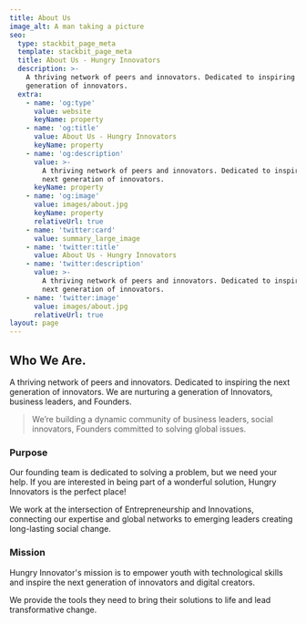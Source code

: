 ```yaml
---
title: About Us
image_alt: A man taking a picture
seo:
  type: stackbit_page_meta
  template: stackbit_page_meta
  title: About Us - Hungry Innovators
  description: >-
    A thriving network of peers and innovators. Dedicated to inspiring the next
    generation of innovators. 
  extra:
    - name: 'og:type'
      value: website
      keyName: property
    - name: 'og:title'
      value: About Us - Hungry Innovators
      keyName: property
    - name: 'og:description'
      value: >-
        A thriving network of peers and innovators. Dedicated to inspiring the
        next generation of innovators. 
      keyName: property
    - name: 'og:image'
      value: images/about.jpg
      keyName: property
      relativeUrl: true
    - name: 'twitter:card'
      value: summary_large_image
    - name: 'twitter:title'
      value: About Us - Hungry Innovators
    - name: 'twitter:description'
      value: >-
        A thriving network of peers and innovators. Dedicated to inspiring the
        next generation of innovators. 
    - name: 'twitter:image'
      value: images/about.jpg
      relativeUrl: true
layout: page
---
```

## Who We Are.

A thriving network of peers and innovators. Dedicated to inspiring the next generation of innovators. We are nurturing a generation of Innovators, business leaders, and Founders.

> We’re building a dynamic community of business leaders, social innovators, Founders committed to solving global issues.

### Purpose

Our founding team is dedicated to solving a problem, but we need your help. If you are interested in being part of a wonderful solution, Hungry Innovators is the perfect place!

We work at the intersection of Entrepreneurship and Innovations, connecting our expertise and global networks to emerging leaders creating long-lasting social change.

### Mission

Hungry Innovator's mission is to empower youth with technological skills and inspire the next generation of innovators and digital creators.

We provide the tools they need to bring their solutions to life and lead transformative change.
